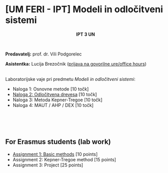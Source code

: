 # [UM FERI - IPT] Modeli in odločitveni sistemi

<p align="center">
  <b>IPT 3 UN <br/></b>
</p>
<br/>

**Predavatelj:** prof. dr. Vili Podgorelec

**Asistentka:** Lucija Brezočnik ([prijava na govorilne ure/office hours](https://calendly.com/lucija-brezocnik/30min))<br/><br/>

Laboratorijske vaje pri predmetu *Modeli in odločitveni sistemi*:
- Naloga 1: Osnovne metode [10 točk]
- [Naloga 2: Odločitvena drevesa](<Naloge/Naloga 2>) [10 točk]
- Naloga 3: Metoda Kepner-Tregoe [10 točk]
- Naloga 4: MAUT / AHP / DEX [10 točk]

<br/><br/><br/>
## For Erasmus students (lab work)
- [Assignment 1: Basic methods](<Erasmus/Assignment 1>) [10 points]
- Assignment 2: Kepner-Tregoe method [15 points]
- Assignment 3: Project [25 points]
